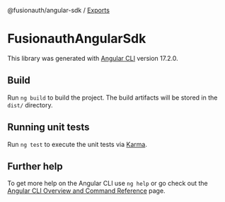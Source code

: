 @fusionauth/angular-sdk / [Exports](modules.md)

# FusionauthAngularSdk

This library was generated with [Angular CLI](https://github.com/angular/angular-cli) version 17.2.0.

## Build

Run `ng build` to build the project. The build artifacts will be stored in the `dist/` directory.

## Running unit tests

Run `ng test` to execute the unit tests via [Karma](https://karma-runner.github.io).

## Further help

To get more help on the Angular CLI use `ng help` or go check out the [Angular CLI Overview and Command Reference](https://angular.io/cli) page.
